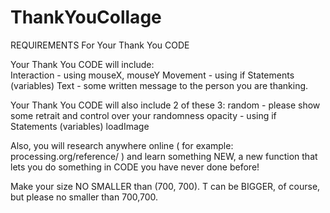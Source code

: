 # ThankYouCollage


REQUIREMENTS For Your Thank You CODE

Your Thank You CODE will include: <br>
Interaction - using mouseX, mouseY
Movement - using if Statements (variables)
Text - some written message to the person you are thanking.

Your Thank You CODE will also include 2 of these 3:
random - please show some retrait and control over your randomness
opacity - using if Statements (variables)
loadImage

Also, you will research anywhere online ( for example:  processing.org/reference/ ) and learn something NEW, a new function that lets you do something in CODE you have never done before!

Make your size NO SMALLER than (700, 700). T can be BIGGER, of course, but please no smaller than 700,700.


